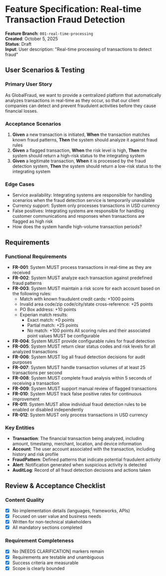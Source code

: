 # Feature Specification: Real-time Transaction Fraud Detection

**Feature Branch**: `001-real-time-processing`  
**Created**: October 5, 2025  
**Status**: Draft  
**Input**: User description: "Real-time processing of transactions to detect fraud"

## User Scenarios & Testing

### Primary User Story
As GlobalFraud, we want to provide a centralized platform that automatically analyzes transactions in real-time as they occur, so that our client companies can detect and prevent fraudulent activities before they cause financial losses.

### Acceptance Scenarios
1. **Given** a new transaction is initiated, **When** the transaction matches known fraud patterns, **Then** the system should analyze it against fraud rules
2. **Given** a flagged transaction, **When** the risk level is high, **Then** the system should return a high-risk status to the integrating system
3. **Given** a legitimate transaction, **When** it is processed by the fraud detection system, **Then** the system should return a low-risk status to the integrating system

### Edge Cases
- Service availability: Integrating systems are responsible for handling scenarios when the fraud detection service is temporarily unavailable
- Currency support: System only processes transactions in USD currency
- False positives: Integrating systems are responsible for handling customer communications and responses when transactions are flagged as high risk
- How does the system handle high-volume transaction periods?

## Requirements

### Functional Requirements
- **FR-001**: System MUST process transactions in real-time as they are received
- **FR-002**: System MUST analyze each transaction against predefined fraud patterns
- **FR-003**: System MUST maintain a risk score for each account based on the following rules:
  - Match with known fraudulent credit cards: +1000 points
  - Invalid area code/zip code/city/state cross-reference: +25 points
  - PO Box address: +10 points
  - Experian match results:
    - Exact match: +0 points
    - Partial match: +25 points
    - No match: +100 points
  All scoring rules and their associated point values MUST be configurable
- **FR-004**: System MUST provide configurable rules for fraud detection
- **FR-005**: System MUST return clear status codes and risk levels for all analyzed transactions
- **FR-006**: System MUST log all fraud detection decisions for audit purposes
- **FR-007**: System MUST handle transaction volumes of at least 25 transactions per second
- **FR-008**: System MUST complete fraud analysis within 5 seconds of receiving a transaction
- **FR-009**: System MUST support manual review of flagged transactions
- **FR-010**: System MUST track false positive rates for continuous improvement
- **FR-011**: System MUST allow individual fraud detection rules to be enabled or disabled independently
- **FR-012**: System MUST only process transactions in USD currency

### Key Entities
- **Transaction**: The financial transaction being analyzed, including amount, timestamp, merchant, location, and device information
- **Account**: The user account associated with the transaction, including history and risk profile
- **FraudPattern**: Defined patterns that indicate potential fraudulent activity
- **Alert**: Notification generated when suspicious activity is detected
- **AuditLog**: Record of all fraud detection decisions and actions taken

## Review & Acceptance Checklist

### Content Quality
- [x] No implementation details (languages, frameworks, APIs)
- [x] Focused on user value and business needs
- [x] Written for non-technical stakeholders
- [x] All mandatory sections completed

### Requirement Completeness
- [x] No [NEEDS CLARIFICATION] markers remain
- [x] Requirements are testable and unambiguous  
- [x] Success criteria are measurable
- [x] Scope is clearly bounded
